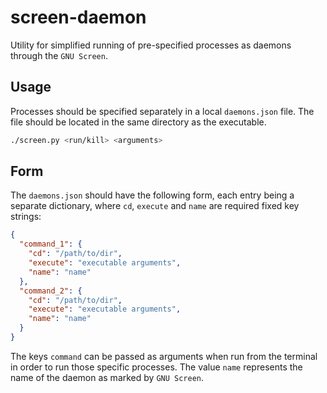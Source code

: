 # screen-daemon
Utility for simplified running of pre-specified processes as daemons through the `GNU Screen`.

## Usage
Processes should be specified separately in a local `daemons.json` file. The file should be located in the same directory as the executable.

```sh
./screen.py <run/kill> <arguments>
```

## Form
The `daemons.json` should have the following form, each entry being a separate dictionary, where `cd`, `execute` and `name` are required fixed key strings:
```json
{
  "command_1": {
    "cd": "/path/to/dir",
    "execute": "executable arguments",
    "name": "name"
  },
  "command_2": {
    "cd": "/path/to/dir",
    "execute": "executable arguments",
    "name": "name"
  }
}
```
The keys `command` can be passed as arguments when run from the terminal in order to run those specific processes. The value `name` represents the name of the daemon as marked by `GNU Screen`.

